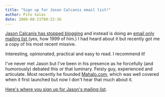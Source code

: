 ```yaml
---
title: "Sign up for Jason Calcanis email list!"
author: Pito Salas
date: 2008-08-21T00:22:16
---
```




[Jason Calcanis has stopped
blogging](<http://www.calacanis.com/2008/08/18/updates/>) and instead is doing
an [email only mailing list
](<https://my.binhost.com/lists/listinfo/jason>)(yes, how 1999 of him.) I had
heard about it but recently got me a copy of his most recent missive.

Interesting, opinionated, practical and easy to read. I recommend it!

I've never met Jason but I've been in his presence as he forcefully (and
humorously) debated this or that luminary. Feisty guy, experienced and
articulate. Most recently he founded [Mahalo.com,](<http://www.mahalo.com/>)
which was well covered when it first launched but now I don't hear that much
about it.

[Here's where you sign up for Jason's mailing
list](<https://my.binhost.com/lists/listinfo/jason>).



